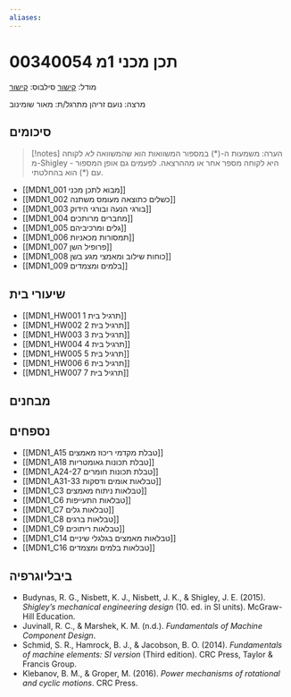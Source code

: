 ```yaml
---
aliases:
---
```

# תכן מכני 1מ 00340054

מודל: [קישור](https://moodle24.technion.ac.il/course/view.php?id=145)
סילבוס: [קישור](https://moodle24.technion.ac.il/pluginfile.php/109737/mod_resource/content/11/syllabus_034054_Winter-2025_v02.pdf)

מרצה: נועם זריהן
מתרגל/ת: מאור שומינוב

## סיכומים

>[!notes] הערה: 
 >משמעות ה-$(\text{*})$ במספור המשוואות הוא שהמשוואה *לא* לקוחה מ-Shigley - היא לקוחה מספר אחר או מההרצאה. לפעמים גם אופן המספור עם $(\text{*})$ הוא בהחלטתי.

- [[MDN1_001 מבוא לתכן מכני]]
- [[MDN1_002 כשלים כתוצאה מעומס משתנה]]
- [[MDN1_003 בורגי הנעה ובורגי הידוק]]
- [[MDN1_004 מחברים מרותכים]]
- [[MDN1_005 גלים ומרכיביהם]]
- [[MDN1_006 תמסורות מכאניות]]
- [[MDN1_007 פרופיל השן]]
- [[MDN1_008 כוחות שילוב ומאמצי מגע בשן]]
- [[MDN1_009 בלמים ומצמדים]]

## שיעורי בית
- [[MDN1_HW001 תרגיל בית 1]]
- [[MDN1_HW002 תרגיל בית 2]]
- [[MDN1_HW003 תרגיל בית 3]]
- [[MDN1_HW004 תרגיל בית 4]]
- [[MDN1_HW005 תרגיל בית 5]]
- [[MDN1_HW006 תרגיל בית 6]]
- [[MDN1_HW007 תרגיל בית 7]]
## מבחנים

## נספחים
- [[MDN1_A15 טבלת מקדמי ריכוז מאמצים]]
- [[MDN1_A18 טבלת תכונות גאומטריות]]
- [[MDN1_A24-27 טבלת תכונות חומרים]]
- [[MDN1_A31-33 טבלאות אומים ודסקות]]
- [[MDN1_C3 טבלאות ניתוח מאמצים]]
- [[MDN1_C6 טבלאות התעייפות]]
- [[MDN1_C7 טבלאות גלים]]
- [[MDN1_C8 טבלאות ברגים]]
- [[MDN1_C9 טבלאות ריתוכים]]
- [[MDN1_C14 טבלאות מאמצים בגלגלי שיניים]]
- [[MDN1_C16 טבלאות בלמים ומצמדים]]
## ביבליוגרפיה
- Budynas, R. G., Nisbett, K. J., Nisbett, J. K., & Shigley, J. E. (2015). _Shigley’s mechanical engineering design_ (10. ed. in SI units). McGraw-Hill Education.
- Juvinall, R. C., & Marshek, K. M. (n.d.). _Fundamentals of Machine Component Design_.
- Schmid, S. R., Hamrock, B. J., & Jacobson, B. O. (2014). _Fundamentals of machine elements: SI version_ (Third edition). CRC Press, Taylor & Francis Group.
- Klebanov, B. M., & Groper, M. (2016). _Power mechanisms of rotational and cyclic motions_. CRC Press.